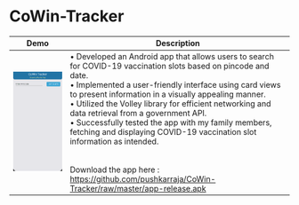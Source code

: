 # CoWin-Tracker

| Demo | Description |
| --- | --- |
| ![Preview](https://github.com/pushkarraja/CoWin-Tracker/blob/master/demo_vaccine.gif) | •	Developed an Android app that allows users to search for COVID-19 vaccination slots based on pincode and date.<br>•	Implemented a user-friendly interface using card views to present information in a visually appealing manner.<br>•	Utilized the Volley library for efficient networking and data retrieval from a government API.<br>•	Successfully tested the app with my family members, fetching and displaying COVID-19 vaccination slot information as intended.<br><br><br>Download the app here : https://github.com/pushkarraja/CoWin-Tracker/raw/master/app-release.apk |
